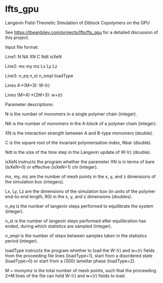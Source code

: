 # lfts_gpu
Langevin Field-Theoretic Simulation of Diblock Copolymers on the GPU

See https://tbeardsley.com/projects/lfts/fts_gpu for a detailed discussion of this project.

Input file format:

Line1: N NA XN C Ndt isXeN

Line2: mx my mz Lx Ly Lz

Line3: n_eq n_st n_smpl loadType

Lines 4->(M+3): W-(r)

Lines (M+4)->(2M+3): w+(r)

Parameter descriptions:

N is the number of monomers in a single polymer chain (integer).

NA is the number of monomers in the A-block of a polymer chain (integer).

XN is the interaction strength between A and B-type monomers (double).

C is the square root of the invariant polymerisation index, Nbar (double).

Ndt is the size of the time step in the Langevin update of W-(r) (double).

isXeN instructs the program whether the parameter XN is in terms of bare (isXeN=0) or effective (isXeN=1) chi (integer).

mx, my, mz are the number of mesh points in the x, y, and z dimensions of the simulation box (integers).

Lx, Ly, Lz are the dimensions of the simulation box (in units of the polymer end-to-end length, R0) in the x, y, and z dimensions (doubles).

n_eq is the number of langevin steps performed to equilibrate the system (integer).

n_st is the number of langevin steps performed after equilibration has ended, during which statistics are sampled (integer).

n_smpl is the number of steps between samples taken in the statistics period (integer).

loadType instructs the program whether to load the W-(r) and w+(r) fields from the proceeding file lines (loadType=1), start from a disordered state (loadType=0) or start from a (300) lamellar phase (loadType=2).

M = mx*my*mz is the total number of mesh points, such that the proceeding 2*M lines of the file can hold W-(r) and w+(r) fields to load.

